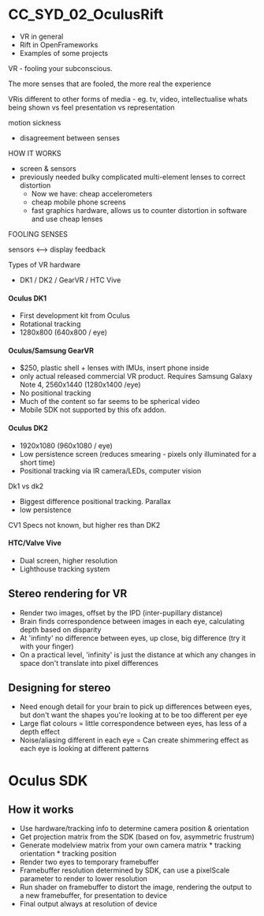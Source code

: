 # CC_SYD_02_OculusRift

- VR in general
- Rift in OpenFrameworks
- Examples of some projects



VR - fooling your subconscious.

The more senses that are fooled, the more real the experience

VRis different to other forms of media - eg. tv, video, intellectualise whats being shown vs feel
presentation vs representation

motion sickness
 - disagreement between senses 


HOW IT WORKS
- screen & sensors
- previously needed bulky complicated multi-element lenses to correct distortion
  - Now we have: cheap accelerometers
  - cheap mobile phone screens
  - fast graphics hardware, allows us to counter distortion in software and use cheap lenses

FOOLING SENSES

sensors <--> display 
feedback


Types of VR hardware
 - DK1 / DK2 / GearVR / HTC Vive

#### Oculus DK1
- First development kit from Oculus
- Rotational tracking
- 1280x800 (640x800 / eye)

#### Oculus/Samsung GearVR
- $250, plastic shell + lenses with IMUs, insert phone inside
- only actual released commercial VR product. Requires Samsung Galaxy Note 4, 2560x1440 (1280x1400 /eye)
- No positional tracking
- Much of the content so far seems to be spherical video
- Mobile SDK not supported by this ofx addon.

#### Oculus DK2
- 1920x1080 (960x1080 / eye)
- Low persistence screen (reduces smearing - pixels only illuminated for a short time)
- Positional tracking via IR camera/LEDs, computer vision

Dk1 vs dk2
- Biggest difference positional tracking. Parallax
- low persistence

CV1 Specs not known, but higher res than DK2

#### HTC/Valve Vive
- Dual screen, higher resolution
- Lighthouse tracking system






## Stereo rendering for VR
- Render two images, offset by the IPD (inter-pupillary distance)
- Brain finds correspondence between images in each eye, calculating depth based on disparity
- At 'infinty' no difference between eyes, up close, big difference (try it with your finger)
- On a practical level, 'infinity' is just the distance at which any changes in space don't translate into pixel differences

## Designing for stereo
- Need enough detail for your brain to pick up differences between eyes, but don't want the shapes you're looking at to be too different per eye
- Large flat colours = little correspondence between eyes, has less of a depth effect
- Noise/aliasing different in each eye = Can create shimmering effect as each eye is looking at different patterns

Oculus SDK
========

## How it works
- Use hardware/tracking info to determine camera position & orientation 
 - Get projection matrix from the SDK (based on fov, asymmetric frustrum)
 - Generate modelview matrix from your own camera matrix * tracking orientation * tracking position
- Render two eyes to temporary framebuffer
 - Framebuffer resolution determined by SDK, can use a pixelScale parameter to render to lower resolution
- Run shader on framebuffer to distort the image, rendering the output to a new framebuffer, for presentation to device
 - Final output always at resolution of device

